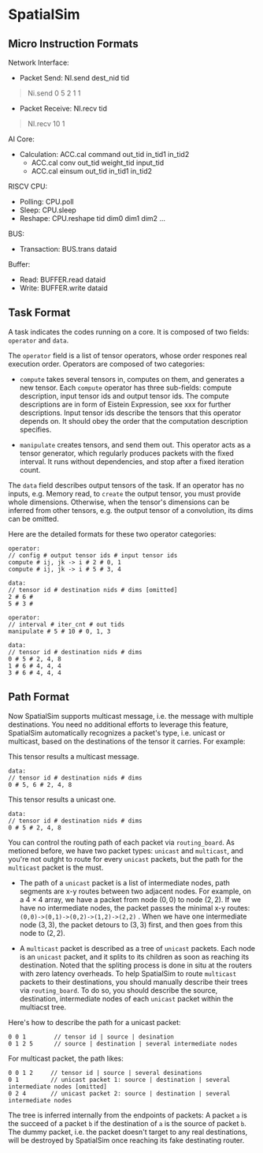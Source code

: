 # SpatialSim

## Micro Instruction Formats

Network Interface: 
* Packet Send: NI.send dest_nid tid
> Ni.send 0 5 2 1 1
* Packet Receive: NI.recv tid
> NI.recv 10 1

AI Core: 
* Calculation: ACC.cal command out_tid in_tid1 in_tid2
    * ACC.cal conv out_tid weight_tid input_tid
    * ACC.cal einsum out_tid in_tid1 in_tid2

RISCV CPU:
* Polling: CPU.poll 
* Sleep: CPU.sleep
* Reshape: CPU.reshape tid dim0 dim1 dim2 ... 

BUS: 
* Transaction: BUS.trans dataid

Buffer: 
* Read: BUFFER.read dataid
* Write: BUFFER.write dataid


## Task Format
A task indicates the codes running on a core. It is composed of two fields: `operator` and `data`. 

The `operator` field is a list of tensor operators, whose order respones real execution order. 
Operators are composed of two categories: 

* `compute` takes several tensors in, computes on them, and generates a new tensor. Each `compute` operator has three sub-fields: compute description, 
input tensor ids and output tensor ids. The compute descriptions are in form of Eistein Expression, see xxx for further descriptions. Input tensor ids describe the tensors that this operator depends on. It should obey the order that the computation description specifies. 

* `manipulate` creates tensors, and send them out. This operator acts as a tensor generator, which regularly produces packets with the fixed interval. It runs without dependencies, and stop after a fixed iteration count.

The `data` field describes output tensors of the task. If an operator has no inputs, e.g. Memory read, to `create` the output tensor, you must provide whole dimensions. 
Otherwise, when the tensor's dimensions can be inferred from other tensors, e.g. the output tensor of a convolution, its dims can be omitted.

Here are the detailed formats for these two operator categories: 
```
operator: 
// config # output tensor ids # input tensor ids
compute # ij, jk -> i # 2 # 0, 1 
compute # ij, jk -> i # 5 # 3, 4 

data: 
// tensor id # destination nids # dims [omitted]
2 # 6 #
5 # 3 # 
```

```
operator: 
// interval # iter_cnt # out tids
manipulate # 5 # 10 # 0, 1, 3

data: 
// tensor id # destination nids # dims
0 # 5 # 2, 4, 8
1 # 6 # 4, 4, 4
3 # 6 # 4, 4, 4

```


## Path Format

Now SpatialSim supports multicast message, i.e. the message with multiple destinations. You need no additional efforts to leverage this feature, SpatialSim automatically recognizes a packet's type, i.e. unicast or multicast, based on the destinations of the tensor it carries. For example: 

This tensor results a multicast message. 
```
data: 
// tensor id # destination nids # dims
0 # 5, 6 # 2, 4, 8
```

This tensor results a unicast one.
```
data: 
// tensor id # destination nids # dims
0 # 5 # 2, 4, 8
```

You can control the routing path of each packet via `routing_board`. As metioned before, we have two packet types: `unicast` and `multicast`, and you're not outght to route for every `unicast` packets, but the path for the `multicast` packet is the must. 

* The path of a `unicast` packet is a list of intermediate nodes, path segments are x-y routes between two adjacent nodes. For example, on a $4 \times 4$ array, we have a packet from node $(0, 0)$ to node $(2, 2)$. If we have no intermediate nodes, the packet passes the minimal x-y routes: 
``
(0,0)->(0,1)->(0,2)->(1,2)->(2,2)
``
. When we have one intermediate node $(3,3)$, the packet detours to $(3,3)$ first, and then goes from this node to $(2,2)$. 

* A `multicast` packet is described as a tree of `unicast` packets. Each node is an `unicast` packet, and it splits to its children
as soon as reaching its destination. Noted that the spliting process is done in situ at the routers with zero latency overheads. 
To help SpatialSim to route `multicast` packets to their destinations, you should manually describe their trees via `routing_board`. 
To do so, you should describe the source, destination, intermediate nodes of each `unicast` packet within the multiacst tree.

Here's how to describe the path for a unicast packet: 
```
0 0 1        // tensor id | source | desination
0 1 2 5      // source | destination | several intermediate nodes
```

For multicast packet, the path likes: 
```
0 0 1 2     // tensor id | source | several desinations
0 1         // unicast packet 1: source | destination | several intermediate nodes [omitted]
0 2 4       // unicast packet 2: source | destination | several intermediate nodes 
```

The tree is inferred internally from the endpoints of packets: A packet `a` is the succeed of a packet `b` if the destination of `a` is the source of packet `b`. The dummy packet, i.e. the packet doesn't target to any real destinations, will be destroyed by SpatialSim once reaching its fake destinating router. 